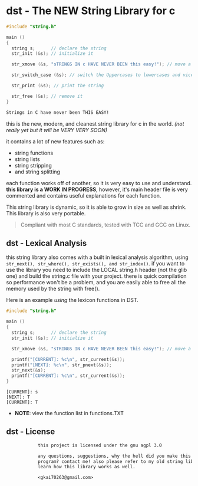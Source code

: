 <!--Copyright 2019-2023 Kai D. Gonzalez-->

# dst - The NEW String Library for c

```c
#include "string.h"

main ()
{
  string s;      // declare the string
  str_init (&s); // initialize it

  str_xmove (&s, "sTRINGS IN c HAVE NEVER BEEN this easy!"); // move a string into it

  str_switch_case (&s); // switch the Uppercases to lowercases and vice versa

  str_print (&s); // print the string

  str_free (&s); // remove it
}
```

```txt
Strings in C have never been THIS EASY!
```

this is the new, modern, and cleanest string library for c in the world. *(not
really yet but it will be VERY VERY SOON)*

it contains a lot of new
features such as:

* string functions
* string lists
* string stripping
* and string splitting

each function works off of another, so it is
very easy to use and understand. **this library is a WORK IN PROGRESS**,
however, it's main header file is very commented and contains useful
explanations for each function.

This string library is dynamic, so it is able to grow in size as
well as shrink. This library is also very portable.

> Compliant with most C standards, tested with TCC and GCC on Linux.

## dst - Lexical Analysis

this string library also comes with a built in lexical analysis
algorithm, using `str_next(), str_where(), str_exists(), and
str_index()`. if you want to use the library you need to include the LOCAL
string.h header (not the glib one) and build the string.c file with
your project. there is quick compilation so performance won't be a
problem, and you are easily able to free all the memory used by the
string with free().

Here is an example *using* the lexicon functions in DST.

```c
#include "string.h"

main ()
{
  string s;      // declare the string
  str_init (&s); // initialize it

  str_xmove (&s, "sTRINGS IN c HAVE NEVER BEEN this easy!"); // move a string into it

  printf("[CURRENT]: %c\n", str_current(&s));
  printf("[NEXT]: %c\n", str_pnext(&s));
  str_next(&s);
  printf("[CURRENT]: %c\n", str_current(&s));
}
```

```text
[CURRENT]: s
[NEXT]: T
[CURRENT]: T
```

* **NOTE**: view the function list in functions.TXT

## dst - License

```txt
            this project is licensed under the gnu agpl 3.0

            any questions, suggestions, why the hell did you make this terrible
            program? contact me! also please refer to my old string libraries to
            learn how this library works as well.

            <gkai70263@gmail.com>
```
